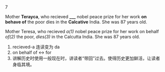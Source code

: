 7

Mother **Terayca**, who recieved **___** nobel peace prize for her work **on behave of** the poor dies in the **Calcative** India. She was 87 years old.

Mother Teresa, who recieved *a(1)* nobel peace prize for her work on behalf *of(2)* the poor, *dies(3)* in the Calcutta India. She was 87 years old.

1. recieved-a 连读变为 da
2. on behalf of <-> for
3. 讲解历史时使用一般现在时，讲读者“带回”过去。使得历史更加鲜活，让读者身临其境。